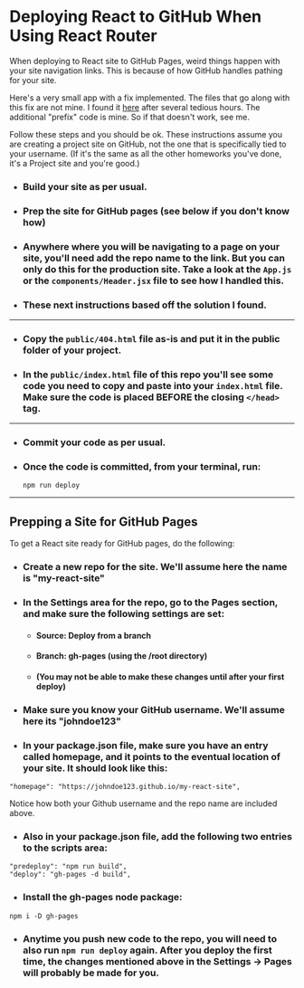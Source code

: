 # Deploying React to GitHub When Using React Router

When deploying to React site to GitHub Pages, weird things happen with your site navigation links. This is because of how GitHub handles pathing for your site.

Here's a very small app with a fix implemented. The files that go along with this fix are not mine. I found it [here](https://github.com/rafgraph/spa-github-pages) after several tedious hours. The additional "prefix" code is mine. So if that doesn't work, see me.

Follow these steps and you should be ok. These instructions assume you are creating a project site on GitHub, not the one that is specifically tied to your username. (If it's the same as all the other homeworks you've done, it's a Project site and you're good.)

- ### Build your site as per usual.
- ### Prep the site for GitHub pages (see below if you don't know how)
- ### Anywhere where you will be navigating to a page on your site, you'll need add the repo name to the link. But you can only do this for the production site. Take a look at the `App.js` or the `components/Header.jsx` file to see how I handled this.

- ### These next instructions based off the solution I found.

<hr/>  

- ### Copy the `public/404.html` file as-is and put it in the public folder of your project.  
- ### In the `public/index.html` file of this repo you'll see some code you need to copy and paste into your `index.html` file. Make sure the code is placed BEFORE the closing `</head>` tag.
  
<hr/>  

- ### Commit your code as per usual.
- ### Once the code is committed, from your terminal, run:
  ```
  npm run deploy
  ```

<hr/>
  
## Prepping a Site for GitHub Pages

To get a React site ready for GitHub pages, do the following:

- ### Create a new repo for the site. We'll assume here the name is "my-react-site"
- ### In the Settings area for the repo, go to the Pages section, and make sure the following settings are set:  
  - #### Source: Deploy from a branch 
  - #### Branch: gh-pages (using the /root directory)  
  - #### (You may not be able to make these changes until after your first deploy)
- ### Make sure you know your GitHub username. We'll assume here its "johndoe123"
- ### In your package.json file, make sure you have an entry called homepage, and it points to the eventual location of your site. It should look like this:  
`"homepage": "https://johndoe123.github.io/my-react-site",`

Notice how both your Github username and the repo name are included above.

- ### Also in your package.json file, add the following two entries to the scripts area:
```
"predeploy": "npm run build",
"deploy": "gh-pages -d build",
``` 

- ### Install the gh-pages node package:
```
npm i -D gh-pages
```
- ### Anytime you push new code to the repo, you will need to also run `npm run deploy` again. After you deploy the first time, the changes mentioned above in the Settings -> Pages will probably be made for you.
